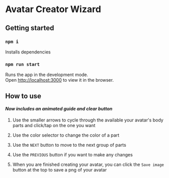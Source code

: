 # Avatar Creator Wizard

## Getting started

### `npm i`

Installs dependencies

### `npm run start`

Runs the app in the development mode.<br />
Open [http://localhost:3000](http://localhost:3000) to view it in the browser.

## How to use

#### _Now includes an animated guide and clear button_

1. Use the smaller arrows to cycle through the available your avatar's body parts and click/tap on the one you want

1. Use the color selector to change the color of a part

1. Use the `NEXT` button to move to the next group of parts

1. Use the `PREVIOUS` button if you want to make any changes

1. When you are finished creating your avatar, you can click the `Save image` button at the top to save a png of your avatar
